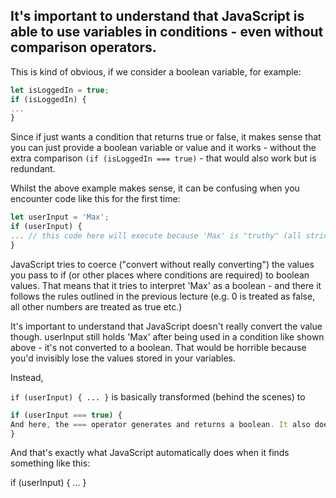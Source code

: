 ## It's important to understand that JavaScript is able to use variables in conditions - even without comparison operators.

This is kind of obvious, if we consider a boolean variable, for example:

```javascript
let isLoggedIn = true;
if (isLoggedIn) {
...
}
```

Since if just wants a condition that returns true or false, it makes sense that you can just provide a boolean variable or value and it works - without the extra comparison `(if (isLoggedIn === true)` - that would also work but is redundant.

Whilst the above example makes sense, it can be confusing when you encounter code like this for the first time:

```javascript
let userInput = 'Max';
if (userInput) {
... // this code here will execute because 'Max' is "truthy" (all strings but empty strings are)
}
```

JavaScript tries to coerce ("convert without really converting") the values you pass to if (or other places where conditions are required) to boolean values. That means that it tries to interpret 'Max' as a boolean - and there it follows the rules outlined in the previous lecture (e.g. 0 is treated as false, all other numbers are treated as true etc.)

It's important to understand that JavaScript doesn't really convert the value though. userInput still holds 'Max' after being used in a condition like shown above - it's not converted to a boolean. That would be horrible because you'd invisibly lose the values stored in your variables.

Instead,

`if (userInput) { ... }` is basically transformed (behind the scenes) to

```javascript
if (userInput === true) {
And here, the === operator generates and returns a boolean. It also doesn't touch the variable you're comparing - userInput stays a string. But it generates a new boolean which is temporarily used in the comparison.
}
```

And that's exactly what JavaScript automatically does when it finds something like this:

if (userInput) { ... }
